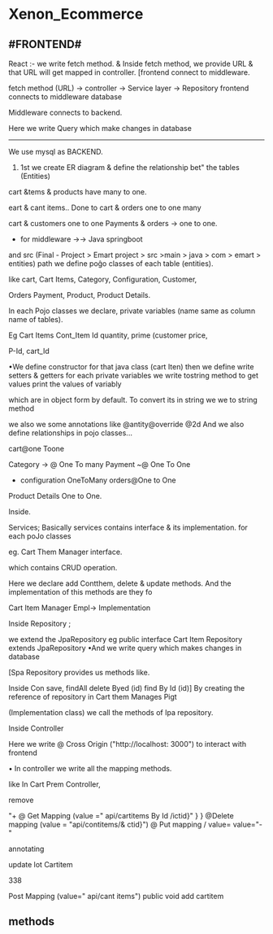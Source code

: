 # Xenon_Ecommerce
#FRONTEND#
---------------------------------------------------------------------------------------------------------------------------------------
React :- we write fetch method. & Inside fetch method, we provide URL & that URL will get mapped in controller. [frontend connect to middleware.

fetch method (URL) → controller → Service layer → Repository frontend connects to middleware database

Middleware connects to backend.

Here we write Query which make changes in database

--------------------------------------------------------------------------------------------------------------------------------------


We use mysql as BACKEND.

1) 1st we create ER diagram & define the relationship bet" the tables (Entities)

cart &tems & products have many to one.

eart & cant items.. Done to cart & orders one to one many

cart & customers one to one Payments & orders → one to one.

+ for middleware →→ Java springboot

and src (Final - Project > Emart project > src >main > java > com > emart > entities) path we define poĝo classes of each table (entities).

like cart, Cart Items, Category, Configuration, Customer,

Orders Payment, Product, Product Details.



In each Pojo classes we declare, private variables (name same as column name of tables).

Eg Cart Items Cont_Item Id quantity, prime (customer price,

P-Id, cart_Id

•We define constructor for that java class (cart Iten) then we define write setters & getters for each private variables we write tostring method to get values print the values of variably

which are in object form by default. To convert its in string we we to string method

we also we some annotations like @antity@override @2d And we also define relationships in pojo classes...

cart@one Toone

Category → @ One To many Payment ~@ One To One

+ configuration OneToMany orders@One to One

Product Details One to One.


Inside.

Services; Basically services contains interface & its implementation. for each poJo classes

eg. Cart Them Manager interface.

which contains CRUD operation.

Here we declare add Contthem, delete & update methods. And the implementation of this methods are they fo

Cart Item Manager Empl-> Implementation

Inside Repository ;

we extend the JpaRepository eg public interface Cart Item Repository extends JpaRepository •And we write query which makes changes in database

[Spa Repository provides us methods like.

Inside Con save, findAll delete Byed (id) find By Id (id)] By creating the reference of repository in Cart them Manages Pigt

(Implementation class) we call the methods of Ipa repository.

Inside Controller

Here we write @ Cross Origin ("http://localhost: 3000") to interact with frontend

• In controller we write all the mapping methods.

like In Cart Prem Controller,

remove

"+ @ Get Mapping (value =" api/cartitems By Id /ictid}" } } @Delete mapping (value = "api/contitems/& ctid}") @ Put mapping / value= value="-"

annotating

update lot Cartitem

338

Post Mapping (value=" api/cant items") public void add cartitem

methods
--------------------------------------------------------------------------------------------------------------------------------------
